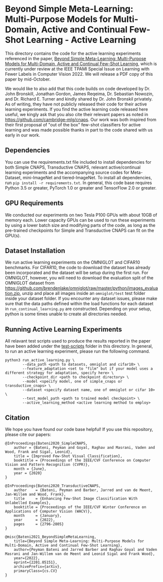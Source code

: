 # Beyond Simple Meta-Learning: Multi-Purpose Models for Multi-Domain, Active and Continual Few-Shot Learning - Active Learning

This directory contains the code for the active learning experiments referenced in the paper, [Beyond Simple Meta-Learning: Multi-Purpose Models for Multi-Domain, Active and Continual Few-Shot Learning](https://arxiv.org/abs/2201.05151), which is currently under review at the IEEE TPAMI Special Issue on Learning with Fewer Labels in Computer Vision 2022. We will release a PDF copy of this paper by mid-October.

We would like to also add that this code builds on code developed by Dr. John Bronskill, Jonathan Gordon, James Reqeima, Dr. Sebastian Nowozin, and Dr. Richard E. Turner and kindly shared by Dr. John Bronskil privately. As of writing, they have not publicly released their code for their active learning experiments. If you find the active learning code released here useful, we kingly ask that you also cite their relevant papers as noted in https://github.com/cambridge-mlg/cnaps. Our work was both inspired from their first proposal of "out of the box" few-shot classifiers for active learning and was made possible thanks in part to the code shared with us early in our work.

## Dependencies
You can use the requirements.txt file included to install dependencies for both Simple CNAPS, Transductive CNAPS, relevant active/continual learning experiments and the accompanying source codes for Meta-Dataset, mini-ImageNet and tiered-ImageNet. To install all dependencies, run ```pip install -r requirements.txt```. In general, this code base requires Python 3.5 or greater, PyTorch 1.0 or greater and TensorFlow 2.0 or greater.

## GPU Requirements
We conducted our experiments on two Tesla P100 GPUs with about 10GB of memory each. Lower capacity GPUs can be used to run these experiments by using a lower batch size and modifying parts of the code, as long as the pre-trained checkpoints for Simple and Transductive CNAPS can fit on the GPU(s).

## Dataset Installation
We run active learning experiments on the OMNIGLOT and CIFAR10 benchmarks. For CIFAR10, the code to download the dataset has already been incorporated and the dataset will be setup during the first run. For OMNIGLOT, however, you will need to download the evaluation split of the OMNIGLOT dataset from https://github.com/brendenlake/omniglot/raw/master/python/images_evaluation.zip, unzip and place all images inside an ```omniglot/test``` test folder inside your dataset folder. If you encounter any dataset issues, please make sure that the data paths defined within the load functions for each dataset in ```run_continual_learning.py``` are constructed. Depending on your setup, python is some times unable to create all directories needed.

## Running Active Learning Experiments

All relavant test scripts used to produce the results reported in the paper have been added under the [test-scripts](https://github.com/plai-group/simple-cnaps/tree/master/active-learning/test-scripts/) folder in this directory. In general, to run an active learning experiment, please run the following command.

```
python3 run_active_learning.py \
        --data_path <path to datasets, omniglot and cifar10> \
        --feature_adaptation <set to "film" but if your model uses a different strategy for adaptation, specify here> \
        --checkpoint_dir <path to checkpoint directory> \
        --model <specify model, one of simple_cnaps or transductive_cnaps> \
        --dataset <specify dataset name, one of omniglot or cifar 10>  \
        --test_model_path <path to trained model checkpoint> \
        --active_learning_method <active learning method to employ>
```

## Citation
We hope you have found our code base helpful! If you use this repository, please cite our papers:

```
@InProceedings{Bateni2020_SimpleCNAPS,
    author = {Bateni, Peyman and Goyal, Raghav and Masrani, Vaden and Wood, Frank and Sigal, Leonid},
    title = {Improved Few-Shot Visual Classification},
    booktitle = {Proceedings of the IEEE/CVF Conference on Computer Vision and Pattern Recognition (CVPR)},
    month = {June},
    year = {2020}
}

@InProceedings{Bateni2020_TransductiveCNAPS,
    author    = {Bateni, Peyman and Barber, Jarred and van de Meent, Jan-Willem and Wood, Frank},
    title     = {Enhancing Few-Shot Image Classification With Unlabelled Examples},
    booktitle = {Proceedings of the IEEE/CVF Winter Conference on Applications of Computer Vision (WACV)},
    month     = {January},
    year      = {2022},
    pages     = {2796-2805}
}

@misc{Bateni2021_BeyondSimpleMetaLearning,
    title={Beyond Simple Meta-Learning: Multi-Purpose Models for Multi-Domain, Active and Continual Few-Shot Learning}, 
    author={Peyman Bateni and Jarred Barber and Raghav Goyal and Vaden Masrani and Jan-Willem van de Meent and Leonid Sigal and Frank Wood},
    year={2022},
    eprint={2201.05151},
    archivePrefix={arXiv},
    primaryClass={cs.CV}
}
```

